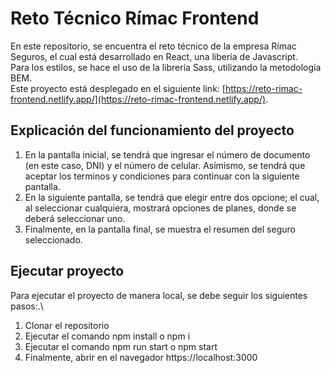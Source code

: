 # Reto Técnico Rímac Frontend

En este repositorio, se encuentra el reto técnico de la empresa Rímac Seguros, el cual está desarrollado en React, una libería de Javascript.\
Para los estilos, se hace el uso de la librería Sass, utilizando la metodología BEM.\
Este proyecto está desplegado en el siguiente link: [https://reto-rimac-frontend.netlify.app/](https://reto-rimac-frontend.netlify.app/).

## Explicación del funcionamiento del proyecto

1. En la pantalla inicial, se tendrá que ingresar el número de documento (en este caso, DNI) y el número de celular. Asímismo, se tendrá que aceptar los terminos y condiciones para continuar con la siguiente pantalla.
2. En la siguiente pantalla, se tendrá que elegir entre dos opcione; el cual, al seleccionar cualquiera, mostrará opciones de planes, donde se deberá seleccionar uno.
3. Finalmente, en la pantalla final, se muestra el resumen del seguro seleccionado.


## Ejecutar proyecto

Para ejecutar el proyecto de manera local, se debe seguir los siguientes pasos:.\

1. Clonar el repositorio
2. Ejecutar el comando npm install o npm i
3. Ejecutar el comando npm run start o npm start
4. Finalmente, abrir en el navegador https://localhost:3000

